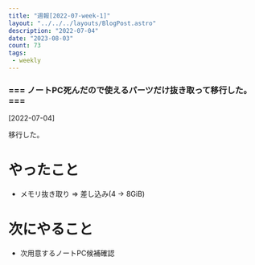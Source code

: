 ```yaml
---
title: "週報[2022-07-week-1]"
layout: "../../../layouts/BlogPost.astro"
description: "2022-07-04"
date: "2023-08-03"
count: 73
tags:
 - weekly
---
```





### === ノートPC死んだので使えるパーツだけ抜き取って移行した。 ===

[2022-07-04]

移行した。

# やったこと

* メモリ抜き取り => 差し込み(4 -> 8GiB)

# 次にやること

* 次用意するノートPC候補確認
